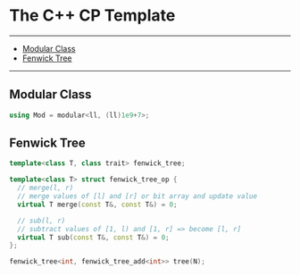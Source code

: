 # The C++ CP Template
---
- [Modular Class](#modular-class)
- [Fenwick Tree](#fenwick-tree)
---
## Modular Class
```cpp
using Mod = modular<ll, (ll)1e9+7>;
```

## Fenwick Tree
```cpp
template<class T, class trait> fenwick_tree;

template<class T> struct fenwick_tree_op {
  // merge(l, r)
  // merge values of [l] and [r] or bit array and update value
  virtual T merge(const T&, const T&) = 0;

  // sub(l, r)
  // subtract values of [1, l) and [1, r] => become [l, r]
  virtual T sub(const T&, const T&) = 0;
};

fenwick_tree<int, fenwick_tree_add<int>> tree(N);
```